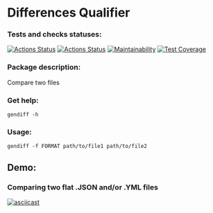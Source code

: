# Differences Qualifier 

### Tests and checks statuses:
[![Actions Status](https://github.com/Alexey-Shepelev/python-project-lvl2/workflows/hexlet-check/badge.svg)](https://github.com/Alexey-Shepelev/python-project-lvl2/actions)
[![Actions Status](https://github.com/Alexey-Shepelev/python-project-lvl2/workflows/ci-tests/badge.svg)](https://github.com/Alexey-Shepelev/python-project-lvl2/actions)
[![Maintainability](https://api.codeclimate.com/v1/badges/2ae17c8d0e299f6c21e1/maintainability)](https://codeclimate.com/github/Alexey-Shepelev/python-project-lvl2/maintainability)
[![Test Coverage](https://api.codeclimate.com/v1/badges/2ae17c8d0e299f6c21e1/test_coverage)](https://codeclimate.com/github/Alexey-Shepelev/python-project-lvl2/test_coverage)

### Package description:
Compare two files

### Get help:
<code>gendiff -h</code>

### Usage:
<code>gendiff -f FORMAT path/to/file1 path/to/file2</code>

## Demo:
### Comparing two flat .JSON and/or .YML files
[![asciicast](https://asciinema.org/a/4faJtSE9Hq7VE0RFw2nkQjjuW.svg)](https://asciinema.org/a/4faJtSE9Hq7VE0RFw2nkQjjuW)
